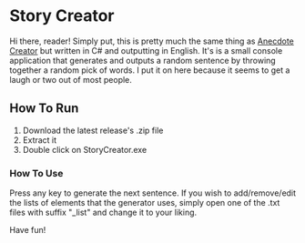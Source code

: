 # Story Creator

Hi there, reader! Simply put, this is pretty much the same thing as [Anecdote Creator](https://github.com/StanGraafmans/AnecdoteCreator) but written in C# and outputting in English. It's is a small console application that generates and outputs a random sentence by throwing together a random pick of words. I put it on here because it seems to get a laugh or two out of most people.

## How To Run
1. Download the latest release's .zip file
2. Extract it
3. Double click on StoryCreator.exe

### How To Use
Press any key to generate the next sentence. If you wish to add/remove/edit the lists of elements that the generator uses, simply open one of the .txt files with suffix "_list" and change it to your liking.

Have fun!